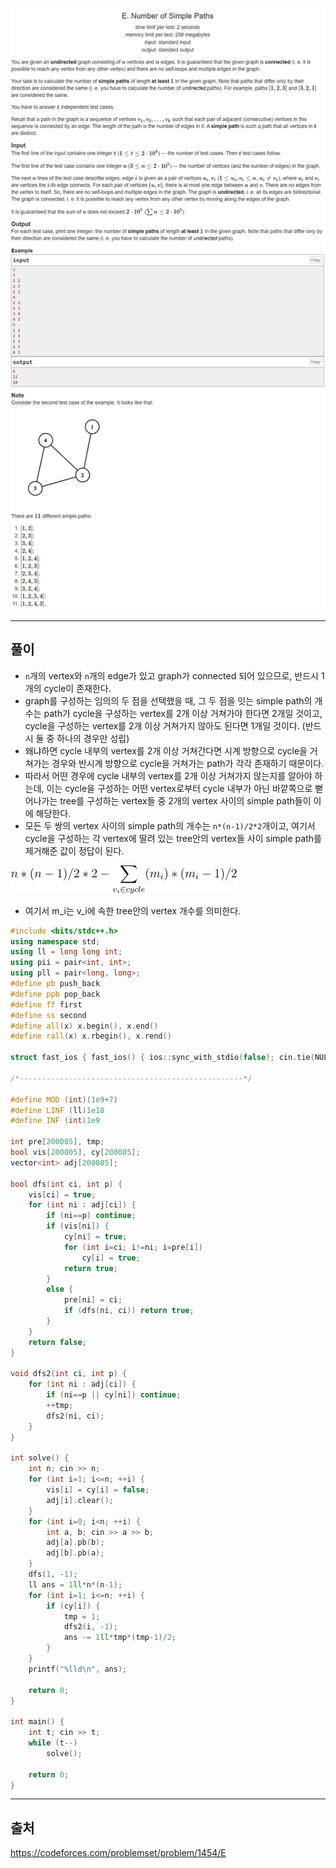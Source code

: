 ![이미지](../images/codeforces.com_problemset_problem_1454_E.png)

---
## 풀이
* `n`개의 vertex와 `n`개의 edge가 있고 graph가 connected 되어 있으므로, 반드시 1개의 cycle이 존재한다.
* graph를 구성하는 임의의 두 점을 선택했을 때, 그 두 점을 잇는 simple path의 개수는 path가 cycle을 구성하는 vertex를 2개 이상 거쳐가야 한다면 2개일 것이고, cycle을 구성하는 vertex를 2개 이상 거쳐가지 않아도 된다면 1개일 것이다. (반드시 둘 중 하나의 경우만 성립)
* 왜냐하면 cycle 내부의 vertex를 2개 이상 거쳐간다면 시계 방향으로 cycle을 거쳐가는 경우와 반시계 방향으로 cycle을 거쳐가는 path가 각각 존재하기 때문이다.
* 따라서 어떤 경우에 cycle 내부의 vertex를 2개 이상 거쳐가지 않는지를 알아야 하는데, 이는 cycle을 구성하는 어떤 vertex로부터 cycle 내부가 아닌 바깥쪽으로 뻗어나가는 tree를 구성하는 vertex들 중 2개의 vertex 사이의 simple path들이 이에 해당한다.
* 모든 두 쌍의 vertex 사이의 simple path의 개수는 `n*(n-1)/2*2`개이고, 여기서 cycle을 구성하는 각 vertex에 딸려 있는 tree안의 vertex들 사이 simple path를 제거해준 값이 정답이 된다.

![1454E_1](../images/1454E_1.png)
* 여기서 m_i는 v_i에 속한 tree안의 vertex 개수를 의미한다.


```cpp
#include <bits/stdc++.h>
using namespace std;
using ll = long long int;
using pii = pair<int, int>;
using pll = pair<long, long>;
#define pb push_back
#define ppb pop_back
#define ff first
#define ss second
#define all(x) x.begin(), x.end()
#define rall(x) x.rbegin(), x.rend()
 
struct fast_ios { fast_ios() { ios::sync_with_stdio(false); cin.tie(NULL); } } fast_ios_;
 
/*--------------------------------------------------*/
 
#define MOD (int)(1e9+7)
#define LINF (ll)1e18
#define INF (int)1e9
 
int pre[200005], tmp;
bool vis[200005], cy[200005];
vector<int> adj[200005];
 
bool dfs(int ci, int p) {
	vis[ci] = true;
	for (int ni : adj[ci]) {
		if (ni==p) continue;
		if (vis[ni]) {
			cy[ni] = true;
			for (int i=ci; i!=ni; i=pre[i])
				cy[i] = true;
			return true;
		}
		else {
			pre[ni] = ci;
			if (dfs(ni, ci)) return true;
		}
	}
	return false;
}
 
void dfs2(int ci, int p) {
	for (int ni : adj[ci]) {
		if (ni==p || cy[ni]) continue;
		++tmp;
		dfs2(ni, ci);
	}
}
 
int solve() {
	int n; cin >> n;
	for (int i=1; i<=n; ++i) {
		vis[i] = cy[i] = false;
		adj[i].clear();
	}
	for (int i=0; i<n; ++i) {
		int a, b; cin >> a >> b;
		adj[a].pb(b);
		adj[b].pb(a);
	}
	dfs(1, -1);
	ll ans = 1ll*n*(n-1);
	for (int i=1; i<=n; ++i) {
		if (cy[i]) {
			tmp = 1;
			dfs2(i, -1);
			ans -= 1ll*tmp*(tmp-1)/2;
		}
	}
	printf("%lld\n", ans);
 
	return 0;
}
 
int main() {
	int t; cin >> t;
	while (t--)
		solve();
 
	return 0;
}
```

---
## 출처
https://codeforces.com/problemset/problem/1454/E